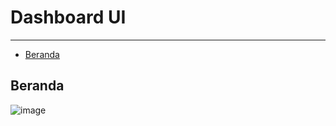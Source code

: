 # Dashboard UI

---

- [Beranda](#section-1)


<a name="section-1"></a>
## Beranda

![image](https://github.com/naufal1122/Project_FoodCourt_23/blob/master/public/vendor/binarytorch/larecipe/assets/images/dashboardAdmin.png?raw=true)

